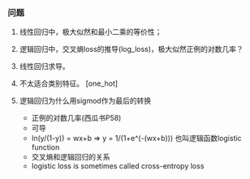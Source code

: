 ### 问题

1. 线性回归中，极大似然和最小二乘的等价性；

2. 逻辑回归中，交叉熵loss的推导(log_loss)，极大似然正例的对数几率？

3. 线性回归求导。

4. 不太适合类别特征。 [one_hot]

5. 逻辑回归为什么用sigmod作为最后的转换
    - 正例的对数几率(西瓜书P58)
    - 可导
    - ln(y/(1-y)) = wx+b    =>  y = 1/(1+e^(-(wx+b))) 也叫逻辑函数logistic function
    - 交叉熵和逻辑回归的关系
    - logistic loss is sometimes called cross-entropy loss
